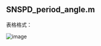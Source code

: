 ## SNSPD_period_angle.m
表格格式：

![image](https://github.com/user-attachments/assets/208e22f9-c292-49eb-9bd1-f99b29b0a7ef)
